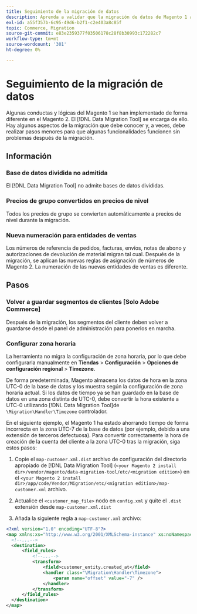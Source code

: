 ```yaml
---
title: Seguimiento de la migración de datos
description: Aprenda a validar que la migración de datos de Magento 1 a Magento 2 se realizó correctamente y que todas las funcionalidades funcionan según lo esperado.
exl-id: a55f357b-6c95-49d6-b2f1-c2e403a8c85f
topic: Commerce, Migration
source-git-commit: e83e2359377f03506178c28f8b30993c172282c7
workflow-type: tm+mt
source-wordcount: '301'
ht-degree: 0%

---
```


# Seguimiento de la migración de datos

Algunas conductas y lógicas del Magento 1 se han implementado de forma diferente en el Magento 2. El [!DNL Data Migration Tool] se encarga de ello. Hay algunos aspectos de la migración que debe conocer y, a veces, debe realizar pasos menores para que algunas funcionalidades funcionen sin problemas después de la migración.

## Información

### Base de datos dividida no admitida

El [!DNL Data Migration Tool] no admite bases de datos divididas.

### Precios de grupo convertidos en precios de nivel

Todos los precios de grupo se convierten automáticamente a precios de nivel durante la migración.

### Nueva numeración para entidades de ventas

Los números de referencia de pedidos, facturas, envíos, notas de abono y autorizaciones de devolución de material migran tal cual. Después de la migración, se aplican las nuevas reglas de asignación de números de Magento 2. La numeración de las nuevas entidades de ventas es diferente.

## Pasos

### Volver a guardar segmentos de clientes [Solo Adobe Commerce]

Después de la migración, los segmentos del cliente deben volver a guardarse desde el panel de administración para ponerlos en marcha.

### Configurar zona horaria

La herramienta no migra la configuración de zona horaria, por lo que debe configurarla manualmente en **Tiendas** > **Configuración** > **Opciones de configuración regional** > **Timezone**.

De forma predeterminada, Magento almacena los datos de hora en la zona UTC-0 de la base de datos y los muestra según la configuración de zona horaria actual. Si los datos de tiempo ya se han guardado en la base de datos en una zona distinta de UTC-0, debe convertir la hora existente a UTC-0 utilizando [!DNL Data Migration Tool]de `\Migration\Handler\Timezone` controlador.

En el siguiente ejemplo, el Magento 1 ha estado ahorrando tiempo de forma incorrecta en la zona UTC-7 de la base de datos (por ejemplo, debido a una extensión de terceros defectuosa). Para convertir correctamente la hora de creación de la cuenta del cliente a la zona UTC-0 tras la migración, siga estos pasos:

1. Copie el `map-customer.xml.dist` archivo de configuración del directorio apropiado de [!DNL Data Migration Tool] (`<your Magento 2 install dir>/vendor/magento/data-migration-tool/etc/<migration edition>`) en el `<your Magento 2 install dir>/app/code/Vendor/Migration/etc/<migration edition>/map-customer.xml` archivo.

1. Actualice el `<customer_map_file>` nodo en `config.xml` y quite el `.dist` extensión desde `map-customer.xml.dist`

1. Añada la siguiente regla a `map-customer.xml` archivo:

```xml
<?xml version="1.0" encoding="UTF-8"?>
<map xmlns:xs="http://www.w3.org/2001/XMLSchema-instance" xs:noNamespaceSchemaLocation="../map.xsd">
  <!--...-->
  <destination>
      <field_rules>
          <!--...-->
          <transform>
              <field>customer_entity.created_at</field>
              <handler class="\Migration\Handler\Timezone">
                  <param name="offset" value="-7" />
              </handler>
          </transform>
      </field_rules>
  </destination>
</map>
```
